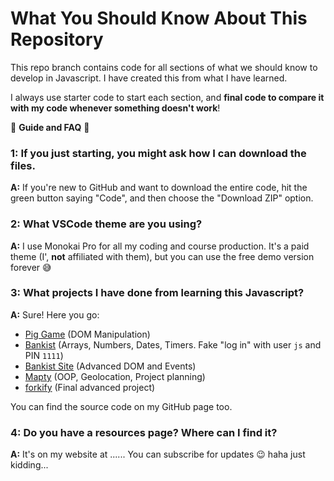 # What You Should Know About This Repository

This repo branch contains code for all sections of what we should know to develop in Javascript. I have created this from what I have learned.

I always use starter code to start each section, and **final code to compare it with my code whenever something doesn't work**!

🚨 **Guide and FAQ** 🚨

### 1: If you just starting, you might ask how I can download the files.

**A:** If you're new to GitHub and want to download the entire code, hit the green button saying "Code", and then choose the "Download ZIP" option. 

### 2: What VSCode theme are you using?

**A:** I use Monokai Pro for all my coding and course production. It's a paid theme (I', **not** affiliated with them), but you can use the free demo version forever 😅

### 3: What projects I have done from learning this Javascript?

**A:** Sure! Here you go:

- [Pig Game](https://pig-game-v2.netlify.app) (DOM Manipulation)
- [Bankist](https://bankist.netlify.app/) (Arrays, Numbers, Dates, Timers. Fake "log in" with user `js` and PIN `1111`)
- [Bankist Site](https://bankist-dom.netlify.app/) (Advanced DOM and Events)
- [Mapty](https://mapty.netlify.app/) (OOP, Geolocation, Project planning)
- [forkify](https://forkify-v2.netlify.app/) (Final advanced project)

You can find the source code on my GitHub page too.

### 4: Do you have a resources page? Where can I find it?

**A:** It's on my website at ...... You can subscribe for updates 😉 haha just kidding...
